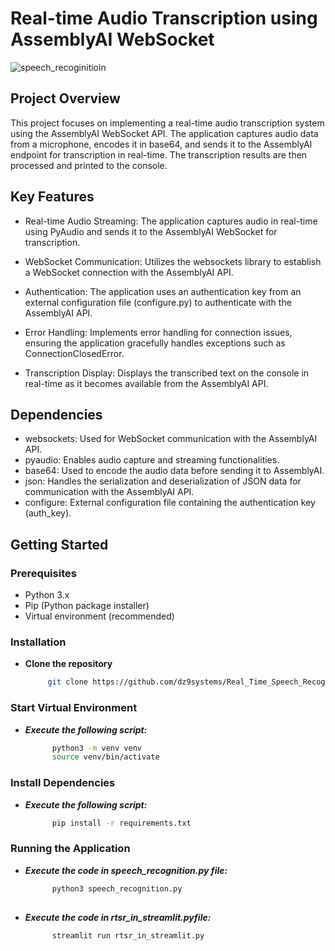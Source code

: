 # Real-time Audio Transcription using AssemblyAI WebSocket
![speech_recoginitioin](https://github.com/dz9systems/Real_Time_Speech_Recognition/assets/77218260/f7747069-f75f-48bb-a015-00d07f8941e7)


## Project Overview
This project focuses on implementing a real-time audio transcription system using the AssemblyAI WebSocket API. The application captures audio data from a microphone, encodes it in base64, and sends it to the AssemblyAI endpoint for transcription in real-time. The transcription results are then processed and printed to the console.

## Key Features
- Real-time Audio Streaming: The application captures audio in real-time using PyAudio and sends it to the AssemblyAI WebSocket for transcription.

- WebSocket Communication: Utilizes the websockets library to establish a WebSocket connection with the AssemblyAI API.

- Authentication: The application uses an authentication key from an external configuration file (configure.py) to authenticate with the AssemblyAI API.

- Error Handling: Implements error handling for connection issues, ensuring the application gracefully handles exceptions such as ConnectionClosedError.

- Transcription Display: Displays the transcribed text on the console in real-time as it becomes available from the AssemblyAI API.

## Dependencies
- websockets: Used for WebSocket communication with the AssemblyAI API.
- pyaudio: Enables audio capture and streaming functionalities.
- base64: Used to encode the audio data before sending it to AssemblyAI.
- json: Handles the serialization and deserialization of JSON data for communication with the AssemblyAI API.
- configure: External configuration file containing the authentication key (auth_key).

## Getting Started

### Prerequisites
- Python 3.x
- Pip (Python package installer)
- Virtual environment (recommended)

### Installation

- **Clone the repository**
   ```bash
        git clone https://github.com/dz9systems/Real_Time_Speech_Recognition.git


### Start Virtual Environment
- ***Execute the following script:***
  ```bash
        python3 -m venv venv
        source venv/bin/activate

### Install Dependencies
- ***Execute the following script:***
  ```bash
        pip install -r requirements.txt

###  Running the Application

- ***Execute the code in speech_recognition.py file:***
  ```bash
        python3 speech_recognition.py
        
- ***Execute the code in rtsr_in_streamlit.pyfile:***
  ```bash
        streamlit run rtsr_in_streamlit.py


